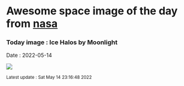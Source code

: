 
# Awesome space image of the day from [nasa](https://api.nasa.gov/)

### Today image : Ice Halos by Moonlight

Date : 2022-05-14


![](https://apod.nasa.gov/apod/image/2205/LunarHaloComplexLabels1024.jpg)

<small>Latest update : Sat May 14 23:16:48 2022</small>


